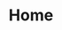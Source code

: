 ---
layout: home
title: Home
# Hero section
hero:
  name: Faith Forged Studios
  text: A faith based software development studio
  image:
    src: /Logo_NoBubs.png
    alt: Faith Forged Studios
  tagline: Where Faith Inspires Code
  # actions:
  #   - theme: brand
  #     text: Get Started
  #     link: /getstarted
  #   - theme: alt
  #     text: View on GitHub
  #     link: https://github.com/AndrewR3K/vitepress-boilerplate

# Features section
features:
  - icon: ⛪
    title: Inspired by Faith, Powered by Creativity
    details: Combining our Christian values with unparalleled creativity to deliver impactful solutions that make a difference.
  - icon: ⚡️
    title: Innovative Web Solutions
    details: Crafting cutting-edge web applications that redefine digital experiences and drive success for businesses.
  - icon: 🛠️
    title: Your Partner in Digital Transformation
    details: From concept to execution, we're committed to empowering businesses with tailor-made web solutions that inspire, engage, and elevate.

# Meta property
head:
  - - meta
    - property: og:type
      content: website
  - - meta
    - property: og:title
      content: Faith Forged Studios
  - - meta
    - property: og:image
      content: https://faithforgedstudios.com/Logo_NoBubs.png
  - - meta
    - name: title
      content: Faith Forged Studos
  - - meta
    - name: twitter:card
      content: https://faithforgedstudios.com/Logo_NoBubs.png
  - - link
    - rel: icon
      type: image/png
      href: https://faithforgedstudios.com/Logo_NoBubs.png
---